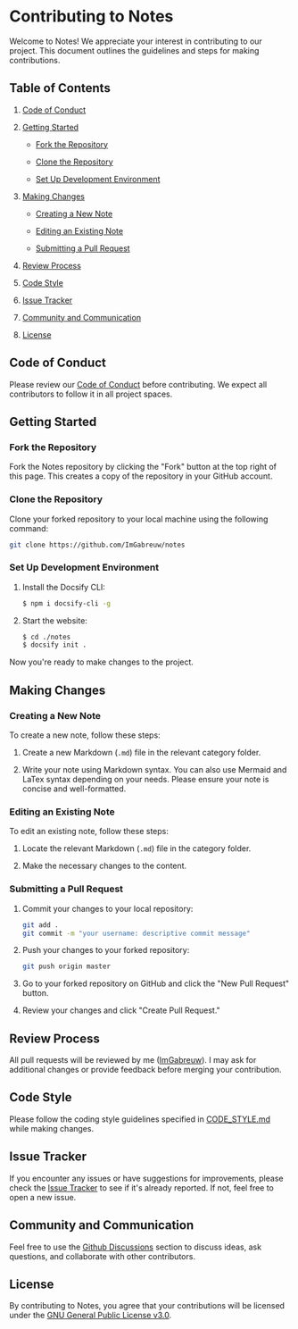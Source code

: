 # Contributing to Notes

Welcome to Notes! We appreciate your interest in contributing to our project. This document outlines the guidelines and steps for making contributions.

## Table of Contents

1. [Code of Conduct](#code-of-conduct)

2. [Getting Started](#getting-started)

   - [Fork the Repository](#fork-the-repository)

   - [Clone the Repository](#clone-the-repository)

   - [Set Up Development Environment](#set-up-development-environment)

3. [Making Changes](#making-changes)

   - [Creating a New Note](#creating-a-new-note)

   - [Editing an Existing Note](#editing-an-existing-note)

   - [Submitting a Pull Request](#submitting-a-pull-request)

4. [Review Process](#review-process)

5. [Code Style](#code-style)

6. [Issue Tracker](#issue-tracker)

7. [Community and Communication](#community-and-communication)

8. [License](#license)

## Code of Conduct

Please review our [Code of Conduct](CODE_OF_CONDUCT.md) before contributing. We expect all contributors to follow it in all project spaces.

## Getting Started

### Fork the Repository

Fork the Notes repository by clicking the "Fork" button at the top right of this page. This creates a copy of the repository in your GitHub account.

### Clone the Repository

Clone your forked repository to your local machine using the following command:

```bash
git clone https://github.com/ImGabreuw/notes
```

### Set Up Development Environment

1. Install the Docsify CLI:

   ```bash
   $ npm i docsify-cli -g
   ```

2. Start the website:

   ```bash
   $ cd ./notes
   $ docsify init .
   ```

Now you're ready to make changes to the project.

## Making Changes

### Creating a New Note

To create a new note, follow these steps:

1. Create a new Markdown (`.md`) file in the relevant category folder.

2. Write your note using Markdown syntax. You can also use Mermaid and LaTex syntax depending on your needs. Please ensure your note is concise and well-formatted.

### Editing an Existing Note

To edit an existing note, follow these steps:

1. Locate the relevant Markdown (`.md`) file in the category folder.

2. Make the necessary changes to the content.

### Submitting a Pull Request

1. Commit your changes to your local repository:

   ```bash
   git add .
   git commit -m "your username: descriptive commit message"
   ```

2. Push your changes to your forked repository:

   ```bash
   git push origin master
   ```

3. Go to your forked repository on GitHub and click the "New Pull Request" button.

4. Review your changes and click "Create Pull Request."

## Review Process

All pull requests will be reviewed by me ([ImGabreuw](https://github.com/ImGabreuw)). I may ask for additional changes or provide feedback before merging your contribution.

## Code Style

Please follow the coding style guidelines specified in [CODE_STYLE.md](CODE_STYLE.md) while making changes.

## Issue Tracker

If you encounter any issues or have suggestions for improvements, please check the [Issue Tracker](https://github.com/ImGabreuw/notes/issues) to see if it's already reported. If not, feel free to open a new issue.

## Community and Communication

Feel free to use the [Github Discussions](https://github.com/ImGabreuw/notes/discussions/) section to discuss ideas, ask questions, and collaborate with other contributors.

## License

By contributing to Notes, you agree that your contributions will be licensed under the [GNU General Public License v3.0](LICENSE).
